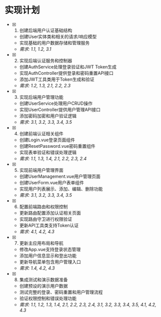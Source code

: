# 实现计划

- [x] 1. 创建后端用户认证基础结构






  - 创建User实体类和相关的请求/响应模型
  - 实现基础的用户数据存储和管理服务
  - _需求: 1.1, 1.2, 3.1_

- [x] 2. 实现后端认证服务和控制器











  - 创建AuthService处理登录验证和JWT Token生成
  - 实现AuthController提供登录和密码重置API接口
  - 添加JWT工具类用于Token生成和验证
  - _需求: 1.2, 1.3, 2.1, 2.2, 2.3_

- [x] 3. 实现后端用户管理功能



  - 创建UserService处理用户CRUD操作
  - 实现UserController提供用户管理API接口
  - 添加密码加密和用户验证逻辑
  - _需求: 3.1, 3.2, 3.3, 3.4, 3.5_

- [x] 4. 创建前端认证相关组件



  - 创建Login.vue登录页面组件
  - 创建ResetPassword.vue密码重置组件
  - 实现表单验证和错误处理逻辑
  - _需求: 1.1, 1.3, 1.4, 2.1, 2.2, 2.3, 2.4_

- [x] 5. 实现前端用户管理界面


  - 创建UserManagement.vue用户管理页面
  - 创建UserForm.vue用户表单组件
  - 实现用户列表展示、添加、编辑、删除功能
  - _需求: 3.1, 3.2, 3.3, 3.4, 3.5_

- [x] 6. 配置前端路由和权限控制





  - 更新路由配置添加认证相关页面
  - 实现路由守卫进行权限验证
  - 更新API工具类支持Token认证
  - _需求: 4.1, 4.2, 4.3_

- [x] 7. 更新主应用布局和导航


  - 修改App.vue支持登录状态管理
  - 添加用户信息显示和登出功能
  - 更新导航菜单包含用户管理入口
  - _需求: 1.4, 4.2, 4.3_

- [x] 8. 集成测试和演示数据准备







  - 创建预设的演示用户数据
  - 测试完整的登录、密码重置和用户管理流程
  - 验证权限控制和错误处理功能
  - _需求: 1.1, 1.2, 1.3, 1.4, 2.1, 2.2, 2.3, 2.4, 3.1, 3.2, 3.3, 3.4, 3.5, 4.1, 4.2, 4.3_